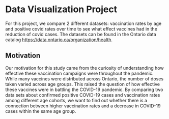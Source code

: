 # Data Visualization Project
For this project, we compare 2 different datasets: vaccination rates by age and positive covid rates over time to see what effect vaccines had in the reduction of covid cases. The datasets can be found in the Ontario data catalog https://data.ontario.ca/organization/health. 

## Motivation
Our motivation for this study came from the curiosity of understanding how effective these vaccination campaigns were throughout the pandemic. While many vaccines were distributed across Ontario, the number of doses taken varied across age groups. This raised the question of how effective these vaccines were in battling the COVID-19 pandemic. By comparing two data sets about confirmed positive COVID-19 cases and vaccination rates among different age cohorts, we want to find out whether there is a connection between higher vaccination rates and a decrease in COVID-19 cases within the same age group.
